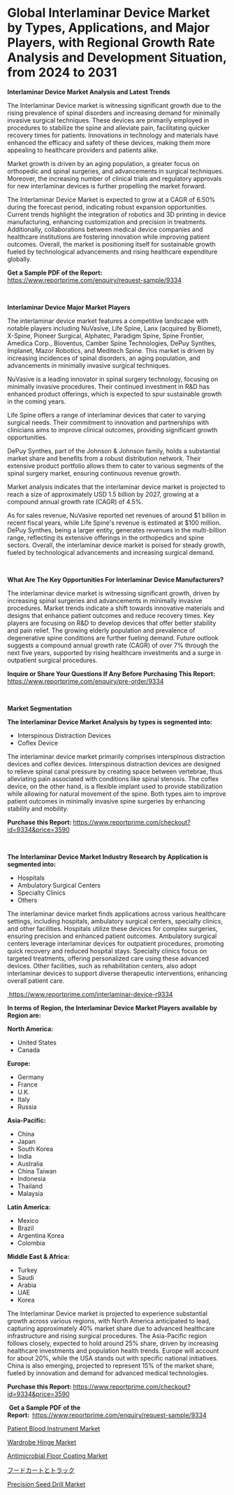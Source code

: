 <p><h1>Global Interlaminar Device Market by Types, Applications, and Major Players, with Regional Growth Rate Analysis and Development Situation, from 2024 to 2031</h1></p><p><strong>Interlaminar Device Market Analysis and Latest Trends</strong></p>
<p><p>The Interlaminar Device market is witnessing significant growth due to the rising prevalence of spinal disorders and increasing demand for minimally invasive surgical techniques. These devices are primarily employed in procedures to stabilize the spine and alleviate pain, facilitating quicker recovery times for patients. Innovations in technology and materials have enhanced the efficacy and safety of these devices, making them more appealing to healthcare providers and patients alike.</p><p>Market growth is driven by an aging population, a greater focus on orthopedic and spinal surgeries, and advancements in surgical techniques. Moreover, the increasing number of clinical trials and regulatory approvals for new interlaminar devices is further propelling the market forward. </p><p>The Interlaminar Device Market is expected to grow at a CAGR of 6.50% during the forecast period, indicating robust expansion opportunities. Current trends highlight the integration of robotics and 3D printing in device manufacturing, enhancing customization and precision in treatments. Additionally, collaborations between medical device companies and healthcare institutions are fostering innovation while improving patient outcomes. Overall, the market is positioning itself for sustainable growth fueled by technological advancements and rising healthcare expenditure globally.</p></p>
<p><strong>Get a Sample PDF of the Report:&nbsp;</strong> <a href="https://www.reportprime.com/enquiry/request-sample/9334">https://www.reportprime.com/enquiry/request-sample/9334</a></p>
<p>&nbsp;</p>
<p><strong>Interlaminar Device Major Market Players</strong></p>
<p><p>The interlaminar device market features a competitive landscape with notable players including NuVasive, Life Spine, Lanx (acquired by Biomet), X-Spine, Pioneer Surgical, Alphatec, Paradigm Spine, Spine Frontier, Amedica Corp., Bioventus, Camber Spine Technologies, DePuy Synthes, Implanet, Mazor Robotics, and Meditech Spine. This market is driven by increasing incidences of spinal disorders, an aging population, and advancements in minimally invasive surgical techniques.</p><p>NuVasive is a leading innovator in spinal surgery technology, focusing on minimally invasive procedures. Their continued investment in R&D has enhanced product offerings, which is expected to spur sustainable growth in the coming years.</p><p>Life Spine offers a range of interlaminar devices that cater to varying surgical needs. Their commitment to innovation and partnerships with clinicians aims to improve clinical outcomes, providing significant growth opportunities.</p><p>DePuy Synthes, part of the Johnson & Johnson family, holds a substantial market share and benefits from a robust distribution network. Their extensive product portfolio allows them to cater to various segments of the spinal surgery market, ensuring continuous revenue growth.</p><p>Market analysis indicates that the interlaminar device market is projected to reach a size of approximately USD 1.5 billion by 2027, growing at a compound annual growth rate (CAGR) of 4.5%. </p><p>As for sales revenue, NuVasive reported net revenues of around $1 billion in recent fiscal years, while Life Spine's revenue is estimated at $100 million. DePuy Synthes, being a larger entity, generates revenues in the multi-billion range, reflecting its extensive offerings in the orthopedics and spine sectors. Overall, the interlaminar device market is poised for steady growth, fueled by technological advancements and increasing surgical demand.</p></p>
<p>&nbsp;</p>
<p><strong>What Are The Key Opportunities For Interlaminar Device Manufacturers?</strong></p>
<p><p>The interlaminar device market is witnessing significant growth, driven by increasing spinal surgeries and advancements in minimally invasive procedures. Market trends indicate a shift towards innovative materials and designs that enhance patient outcomes and reduce recovery times. Key players are focusing on R&D to develop devices that offer better stability and pain relief. The growing elderly population and prevalence of degenerative spine conditions are further fueling demand. Future outlook suggests a compound annual growth rate (CAGR) of over 7% through the next five years, supported by rising healthcare investments and a surge in outpatient surgical procedures.</p></p>
<p><strong>Inquire or Share Your Questions If Any Before Purchasing This Report:</strong> <a href="https://www.reportprime.com/enquiry/pre-order/9334">https://www.reportprime.com/enquiry/pre-order/9334</a></p>
<p>&nbsp;</p>
<p><strong>Market Segmentation</strong></p>
<p><strong>The Interlaminar Device Market Analysis by types is segmented into:</strong></p>
<p><ul><li>Interspinous Distraction Devices</li><li>Coflex Device</li></ul></p>
<p><p>The interlaminar device market primarily comprises interspinous distraction devices and coflex devices. Interspinous distraction devices are designed to relieve spinal canal pressure by creating space between vertebrae, thus alleviating pain associated with conditions like spinal stenosis. The coflex device, on the other hand, is a flexible implant used to provide stabilization while allowing for natural movement of the spine. Both types aim to improve patient outcomes in minimally invasive spine surgeries by enhancing stability and mobility.</p></p>
<p><strong>Purchase this Report:&nbsp;</strong><a href="https://www.reportprime.com/checkout?id=9334&price=3590">https://www.reportprime.com/checkout?id=9334&price=3590</a></p>
<p>&nbsp;</p>
<p><strong>The Interlaminar Device Market Industry Research by Application is segmented into:</strong></p>
<p><ul><li>Hospitals</li><li>Ambulatory Surgical Centers</li><li>Specialty Clinics</li><li>Others</li></ul></p>
<p><p>The interlaminar device market finds applications across various healthcare settings, including hospitals, ambulatory surgical centers, specialty clinics, and other facilities. Hospitals utilize these devices for complex surgeries, ensuring precision and enhanced patient outcomes. Ambulatory surgical centers leverage interlaminar devices for outpatient procedures, promoting quick recovery and reduced hospital stays. Specialty clinics focus on targeted treatments, offering personalized care using these advanced devices. Other facilities, such as rehabilitation centers, also adopt interlaminar devices to support diverse therapeutic interventions, enhancing overall patient care.</p></p>
<p><a href="https://www.reportprime.com/interlaminar-device-r9334">&nbsp;https://www.reportprime.com/interlaminar-device-r9334</a></p>
<p><strong>In terms of Region, the Interlaminar Device Market Players available by Region are:</strong></p>
<p>
    <p> <strong> North America: </strong>
        <ul>
            <li>United States</li>
            <li>Canada</li>
        </ul>
        </p> 
    <p> <strong> Europe: </strong>
        <ul>
            <li>Germany</li>
            <li>France</li>
            <li>U.K.</li>
            <li>Italy</li>
            <li>Russia</li>
        </ul>
        </p> 
    <p> <strong> Asia-Pacific: </strong>
        <ul>
            <li>China</li>
            <li>Japan</li>
            <li>South Korea</li>
            <li>India</li>
            <li>Australia</li>
            <li>China Taiwan</li>
            <li>Indonesia</li>
            <li>Thailand</li>
            <li>Malaysia</li>
        </ul>
        </p> 
    <p> <strong> Latin America: </strong>
        <ul>
            <li>Mexico</li>
            <li>Brazil</li>
            <li>Argentina Korea</li>
            <li>Colombia</li>
        </ul>
        </p> 
    <p> <strong> Middle East & Africa: </strong>
        <ul>
            <li>Turkey</li>
            <li>Saudi</li>
            <li>Arabia</li>
            <li>UAE</li>
            <li>Korea</li>
        </ul>
    </p>
    </p>
<p><p>The Interlaminar Device market is projected to experience substantial growth across various regions, with North America anticipated to lead, capturing approximately 40% market share due to advanced healthcare infrastructure and rising surgical procedures. The Asia-Pacific region follows closely, expected to hold around 25% share, driven by increasing healthcare investments and population health trends. Europe will account for about 20%, while the USA stands out with specific national initiatives. China is also emerging, projected to represent 15% of the market share, fueled by innovation and demand for advanced medical technologies.</p></p>
<p><strong>Purchase this Report: </strong><a href="https://www.reportprime.com/checkout?id=9334&price=3590">https://www.reportprime.com/checkout?id=9334&price=3590</a></p>
<p>&nbsp;<strong>Get a Sample PDF of the Report:&nbsp;&nbsp;</strong><a href="https://www.reportprime.com/enquiry/request-sample/9334">https://www.reportprime.com/enquiry/request-sample/9334</a></p>
<p><strong></strong></p>
<p><p><a href="https://github.com/NorbertYates/Market-Research-Report-List-7/blob/main/patient-blood-instrument-market.md">Patient Blood Instrument Market</a></p><p><a href="https://www.linkedin.com/pulse/wardrobe-hinge-market-size-share-competitive-landscape-trend-in4cc?trackingId=lMbiBeM2Tqylzi1VuADBZg%3D%3D">Wardrobe Hinge Market</a></p><p><a href="https://issuu.com/reportprime-2/docs/antimicrobial-floor-coating-market-_647ecfba01f7a5">Antimicrobial Floor Coating Market</a></p><p><a href="https://medium.com/@leigh4852023/food-carts-trucks-market-%E3%81%AF-%E3%82%B3%E3%82%B9%E3%83%88%E7%AE%A1%E7%90%86%E3%81%A8%E5%8A%B9%E7%8E%87%E5%90%91%E4%B8%8A%E3%82%92%E5%84%AA%E5%85%88%E3%81%97%E3%81%BE%E3%81%99-%E3%81%95%E3%82%89%E3%81%AB-%E5%A0%B1%E5%91%8A%E6%9B%B8%E3%81%AF%E5%B8%82%E5%A0%B4%E3%81%AE%E9%9C%80%E8%A6%81%E9%9D%A2%E3%81%A8%E4%BE%9B%E7%B5%A6%E9%9D%A2%E3%81%AE%E4%B8%A1%E6%96%B9%E3%82%92%E3%82%AB%E3%83%90%E3%83%BC%E3%81%97%E3%81%A6%E3%81%84%E3%81%BE%E3%81%99-food-carts-trucks-9331105d3e78">フードカートとトラック</a></p><p><a href="https://medium.com/@rodromyiai/the-precision-seed-drill-market-insights-report-offers-an-in-depth-and-thorough-analysis-of-the-f6964a7cce25">Precision Seed Drill Market</a></p></p>